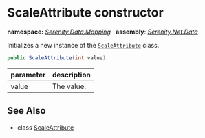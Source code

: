 # ScaleAttribute constructor
**namespace:** *[Serenity.Data.Mapping](../../README.md#serenity.data.mapping-namespace)*   **assembly**: *[Serenity.Net.Data](../../README.md)*

Initializes a new instance of the [`ScaleAttribute`](../ScaleAttribute.md) class.

```csharp
public ScaleAttribute(int value)
```

| parameter | description |
| --- | --- |
| value | The value. |

## See Also

* class [ScaleAttribute](../ScaleAttribute.md)